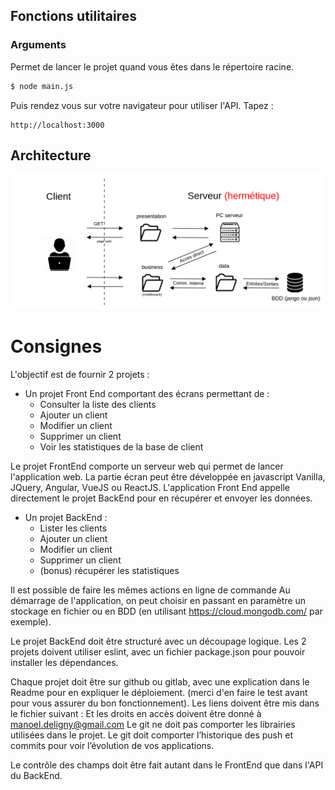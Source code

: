 ## Fonctions utilitaires

### Arguments

Permet de lancer le projet quand vous êtes dans le répertoire racine.

```bash
$ node main.js
```
Puis rendez vous sur votre navigateur pour utiliser l'API.
Tapez : 
```
http://localhost:3000
```
## Architecture

![alt text](public/diagram.png)

# Consignes

L'objectif est de fournir 2 projets : 

- Un projet Front End comportant des écrans permettant de :
    - Consulter la liste des clients
    - Ajouter un client
    - Modifier un client 
    - Supprimer un client
    - Voir les statistiques de la base de client

Le projet FrontEnd comporte un serveur web qui permet de lancer l'application web.
La partie écran peut être développée en javascript Vanilla, JQuery, Angular, VueJS ou ReactJS. 
L'application Front End appelle directement le projet BackEnd pour en récupérer et envoyer les données.

- Un projet BackEnd :
    - Lister les clients
    - Ajouter un client
    - Modifier un client
    - Supprimer un client
    - (bonus) récupérer les statistiques

Il est possible de faire les mêmes actions en ligne de commande
Au démarrage de l'application, on peut choisir en passant en paramètre un  stockage en fichier ou en BDD (en utilisant https://cloud.mongodb.com/ par exemple).
	
Le projet BackEnd doit être structuré avec un découpage logique.
Les 2 projets doivent utiliser eslint, avec un fichier package.json pour pouvoir installer les dépendances.
	
Chaque projet doit être sur github ou gitlab, avec une explication dans le Readme pour en expliquer le déploiement. (merci d'en faire le test avant pour vous assurer du bon fonctionnement). Les liens doivent être mis dans le fichier suivant : 
Et les droits en accès doivent être donné à manoel.deligny@gmail.com
Le git ne doit pas comporter les librairies utilisées dans le projet.
Le git doit comporter l’historique des push et commits pour voir l’évolution de vos applications.

Le contrôle des champs doit être fait autant dans le FrontEnd que dans l'API du BackEnd.